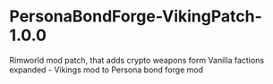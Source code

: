 # PersonaBondForge-VikingPatch-1.0.0
Rimworld mod patch, that adds crypto weapons form Vanilla factions expanded - Vikings mod to Persona bond forge mod
